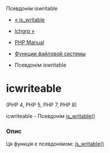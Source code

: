 Псевдонім iswritable

-   [« is\_writable](function.is-writable.html)
    
-   [lchgrp »](function.lchgrp.html)
    
-   [PHP Manual](index.html)
    
-   [Функции файловой системы](ref.filesystem.html)
    
-   Псевдонім iswritable
    

# ісwriteable

(PHP 4, PHP 5, PHP 7, PHP 8)

ісwriteable - Псевдонім [is\_writable()](function.is-writable.html)

### Опис

Ця функція є псевдонімом: [is\_writable()](function.is-writable.html)